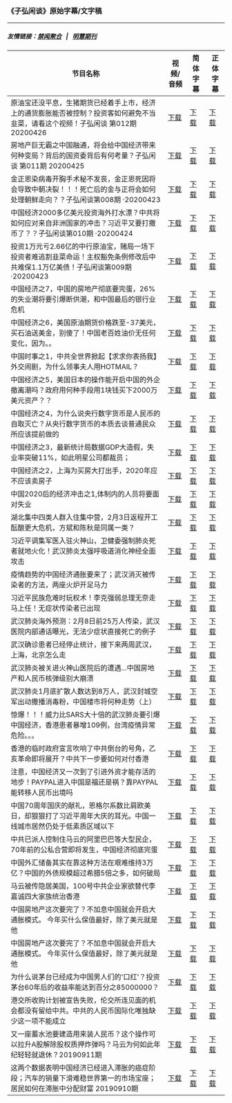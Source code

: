 ### 《子弘闲谈》原始字幕/文字稿
---
##### 友情链接：[禁闻聚合](https://github.com/gfw-breaker/banned-news) &nbsp;&nbsp;|&nbsp;&nbsp; [明慧期刊](https://github.com/gfw-breaker/mh-qikan) 
| 节目名称 | 视频/音频 | 简体字幕 | 正体字幕 |
|---|---|---|---|
| 原油宝还没平息，生猪期货已经着手上市，经济上的通货膨胀能否被控制？投资客如何避免不当韭菜，请看这个视频！子弘闲谈 第012期 20200426 | [下载](https://y2mate.com/zh-cn/search/vcEQ8hu9DgA) | [下载](../channels/zihong/_vcEQ8hu9DgA.srt?raw=true) | [下载](../channels/zihong/_vcEQ8hu9DgA.tw.srt?raw=true) | 
| 房地产巨无霸之中国融通，将会给中国经济带来何种变局？背后的国资委背后有何考量？子弘闲谈 第011期 20200425 | [下载](https://y2mate.com/zh-cn/search/DD2i9wZAGx0) | [下载](../channels/zihong/_DD2i9wZAGx0.srt?raw=true) | [下载](../channels/zihong/_DD2i9wZAGx0.tw.srt?raw=true) | 
| 金正恩染病毒开胸手术秘不发丧，金正恩死因将会导致中朝决裂！！！死亡后的金与正将会如何处理朝鲜走向？？子弘闲谈第008期 ·20200423 | [下载](https://y2mate.com/zh-cn/search/fKM9Jkoi1To) | [下载](../channels/zihong/_fKM9Jkoi1To.srt?raw=true) | [下载](../channels/zihong/_fKM9Jkoi1To.tw.srt?raw=true) | 
| 中国经济2000多亿美元投资海外打水漂？中共将如何应对来自非洲国家的冲击？习近平又要打撒币了？？子弘闲谈第010期 ·20200424 | [下载](https://y2mate.com/zh-cn/search/nZWji6FAnbs) | [下载](../channels/zihong/_nZWji6FAnbs.srt?raw=true) | [下载](../channels/zihong/_nZWji6FAnbs.tw.srt?raw=true) | 
| 投资1万元亏2.66亿的中行原油宝，赌局一场下投资者难逃割韭菜命运！主权豁免条例修改后中共难保1.1万亿美债！子弘闲谈第009期 ·20200423 | [下载](https://y2mate.com/zh-cn/search/Qf6elRaLTaA) | [下载](../channels/zihong/_Qf6elRaLTaA.srt?raw=true) | [下载](../channels/zihong/_Qf6elRaLTaA.tw.srt?raw=true) | 
| 中国经济之7，中国的房地产彻底要完蛋，26%的失业潮将要引爆断供潮，和中国最后的银行业危机 | [下载](https://y2mate.com/zh-cn/search/Iyt6XHstIZg) | [下载](../channels/zihong/_Iyt6XHstIZg.srt?raw=true) | [下载](../channels/zihong/_Iyt6XHstIZg.tw.srt?raw=true) | 
| 中国经济之6，美国原油期货价格跌至-37美元，买石油送美金，别傻了！中国老百姓油价无任何变化，因为。。 | [下载](https://y2mate.com/zh-cn/search/6NyXRHW1S_Y) | [下载](../channels/zihong/_6NyXRHW1S_Y.srt?raw=true) | [下载](../channels/zihong/_6NyXRHW1S_Y.tw.srt?raw=true) | 
| 中国时事之1，中共全世界掀起【求求你表扬我】外交闹剧，为什么领事夫人用HOTMAIL？ | [下载](https://y2mate.com/zh-cn/search/FBbZE3X2HcQ) | [下载](../channels/zihong/_FBbZE3X2HcQ.srt?raw=true) | [下载](../channels/zihong/_FBbZE3X2HcQ.tw.srt?raw=true) | 
| 中国经济之5，美国日本的操作能开启中国的外企撤离潮吗？政府用何种手段用1块钱买下2000万美元资产？？ | [下载](https://y2mate.com/zh-cn/search/ycyH6d6S2yc) | [下载](../channels/zihong/_ycyH6d6S2yc.srt?raw=true) | [下载](../channels/zihong/_ycyH6d6S2yc.tw.srt?raw=true) | 
| 中国经济之4，为什么说央行数字货币是人民币的自取灭亡？从央行数字货币的本质去谈普通民众所应该提前做的 | [下载](https://y2mate.com/zh-cn/search/y-DndgW7pGg) | [下载](../channels/zihong/_y-DndgW7pGg.srt?raw=true) | [下载](../channels/zihong/_y-DndgW7pGg.tw.srt?raw=true) | 
| 中国经济之3，最新统计局数据GDP大造假，失业率突破11%，如此明星公司都裁员； | [下载](https://y2mate.com/zh-cn/search/2kS1E2dtaaM) | [下载](../channels/zihong/_2kS1E2dtaaM.srt?raw=true) | [下载](../channels/zihong/_2kS1E2dtaaM.tw.srt?raw=true) | 
| 中国经济之2，上海为买房大打出手，2020年应不应该卖房子 | [下载](https://y2mate.com/zh-cn/search/FUyqEYDx5GY) | [下载](../channels/zihong/_FUyqEYDx5GY.srt?raw=true) | [下载](../channels/zihong/_FUyqEYDx5GY.tw.srt?raw=true) | 
| 中国2020后的经济冲击之1,体制内的人员将要面对失业 | [下载](https://y2mate.com/zh-cn/search/Vy6v2DdMxLg) | [下载](../channels/zihong/_Vy6v2DdMxLg.srt?raw=true) | [下载](../channels/zihong/_Vy6v2DdMxLg.tw.srt?raw=true) | 
| 湖北集中四类人群入住集中营，2月3日返程开工酝酿更大危机，方斌和陈秋是同属一类？ | [下载](https://y2mate.com/zh-cn/search/7RaXOtmg7xk) | [下载](../channels/zihong/_7RaXOtmg7xk.srt?raw=true) | [下载](../channels/zihong/_7RaXOtmg7xk.tw.srt?raw=true) | 
| 习近平调集军医入驻火神山，卫健委强制肺炎死者就地火化！武汉肺炎太强呼吸道消化神经全面攻击 | [下载](https://y2mate.com/zh-cn/search/LTkRzOG3rx8) | [下载](../channels/zihong/_LTkRzOG3rx8.srt?raw=true) | [下载](../channels/zihong/_LTkRzOG3rx8.tw.srt?raw=true) | 
| 疫情趋势的中国经济通胀要来了；武汉消灭被传染者的方法，两座火炉开足马力 | [下载](https://y2mate.com/zh-cn/search/uAJWicIeEPE) | [下载](../channels/zihong/_uAJWicIeEPE.srt?raw=true) | [下载](../channels/zihong/_uAJWicIeEPE.tw.srt?raw=true) | 
| 习近平民族危难时玩权术！李克强弱总理无奈走马上任！无症状传染者已出现 | [下载](https://y2mate.com/zh-cn/search/d4VaQNLkmPk) | [下载](../channels/zihong/_d4VaQNLkmPk.srt?raw=true) | [下载](../channels/zihong/_d4VaQNLkmPk.tw.srt?raw=true) | 
| 武汉肺炎海外预测：2月8日前25万人传染，武汉医院内部通话曝光，无法少症状直接死亡的例子 | [下载](https://y2mate.com/zh-cn/search/X3cmuSoOdzw) | [下载](../channels/zihong/_X3cmuSoOdzw.srt?raw=true) | [下载](../channels/zihong/_X3cmuSoOdzw.tw.srt?raw=true) | 
| 武汉确诊患者已经停止统计，接下来两周武汉，上海，北京怎么走 | [下载](https://y2mate.com/zh-cn/search/TARLZNNbdWY) | [下载](../channels/zihong/_TARLZNNbdWY.srt?raw=true) | [下载](../channels/zihong/_TARLZNNbdWY.tw.srt?raw=true) | 
| 武汉肺炎被关进火神山医院后的遭遇...中国房地产和人民币核弹级别大崩溃 | [下载](https://y2mate.com/zh-cn/search/ZeVWi0pE38M) | [下载](../channels/zihong/_ZeVWi0pE38M.srt?raw=true) | [下载](../channels/zihong/_ZeVWi0pE38M.tw.srt?raw=true) | 
| 武汉肺炎1月底扩散人数达到8万人，武汉封城空军出动撒播消毒粉，中国楼市将何种走势（上） | [下载](https://y2mate.com/zh-cn/search/jv6k3NZd1hM) | [下载](../channels/zihong/_jv6k3NZd1hM.srt?raw=true) | [下载](../channels/zihong/_jv6k3NZd1hM.tw.srt?raw=true) | 
| 惊爆！！！威力比SARS大十倍的武汉肺炎要引爆中国经济，香港患者暴增109例，台湾疫情异常危险。。。 | [下载](https://y2mate.com/zh-cn/search/bRMBnTUnkb8) | [下载](../channels/zihong/_bRMBnTUnkb8.srt?raw=true) | [下载](../channels/zihong/_bRMBnTUnkb8.tw.srt?raw=true) | 
| 香港的临时政府宣言吹响了中共倒台的号角，乙亥革命即将展开？中共下一步要如何对付香港 | [下载](https://y2mate.com/zh-cn/search/1oJXB6AHwKw) | [下载](../channels/zihong/_1oJXB6AHwKw.srt?raw=true) | [下载](../channels/zihong/_1oJXB6AHwKw.tw.srt?raw=true) | 
| 注意，中国经济又一次到了引进外资才能存活的地步！PAYPAL进入中国是福还是祸？靠PAYPAL能转移人民币出境吗 | [下载](https://y2mate.com/zh-cn/search/jkFSFHvHqhY) | [下载](../channels/zihong/_jkFSFHvHqhY.srt?raw=true) | [下载](../channels/zihong/_jkFSFHvHqhY.tw.srt?raw=true) | 
| 中国70周年国庆的献礼，恩格尔系数比肩欧美日，却狠狠打了习近平周年大庆的耳光。中国一线城市居然仍处于低素质区域以下 | [下载](https://y2mate.com/zh-cn/search/2eAW7Y1OnEI) | [下载](../channels/zihong/_2eAW7Y1OnEI.srt?raw=true) | [下载](../channels/zihong/_2eAW7Y1OnEI.tw.srt?raw=true) | 
| 中共已派人控制住马云的阿里巴巴等大型民企，70年前的公私合营即将发生，中国经济彻底完蛋 | [下载](https://y2mate.com/zh-cn/search/_kULfXm6_Co) | [下载](../channels/zihong/__kULfXm6_Co.srt?raw=true) | [下载](../channels/zihong/__kULfXm6_Co.tw.srt?raw=true) | 
| 中国外汇储备其实在靠这种方法在艰难维持3万亿？中国的外债规模超过希腊5倍之多，如何破局 | [下载](https://y2mate.com/zh-cn/search/Y7220s4q2xE) | [下载](../channels/zihong/_Y7220s4q2xE.srt?raw=true) | [下载](../channels/zihong/_Y7220s4q2xE.tw.srt?raw=true) | 
| 马云被传隐居美国，100号中共企业家欲替代李嘉诚四大家族统治香港 | [下载](https://y2mate.com/zh-cn/search/KQj5F1D8mmI) | [下载](../channels/zihong/_KQj5F1D8mmI.srt?raw=true) | [下载](../channels/zihong/_KQj5F1D8mmI.tw.srt?raw=true) | 
| 中国房地产这次要完了？不加息中国就会开启大通胀模式。 今年买什么保值最好，除了美元就是他 | [下载](https://y2mate.com/zh-cn/search/bEFvcHZMoig) | [下载](../channels/zihong/_bEFvcHZMoig.srt?raw=true) | [下载](../channels/zihong/_bEFvcHZMoig.tw.srt?raw=true) | 
| 中国房地产这次要完了？不加息中国就会开启大通胀模式。 今年买什么保值最好，除了美元就是他 | [下载](https://y2mate.com/zh-cn/search/IkGf816jQBc) | [下载](../channels/zihong/_IkGf816jQBc.srt?raw=true) | [下载](../channels/zihong/_IkGf816jQBc.tw.srt?raw=true) | 
| 为什么说茅台已经成为中国男人们的'口红'？投资茅台60年后的收益率能达到百分之85000000？ | [下载](https://y2mate.com/zh-cn/search/sBtyOxoX3RM) | [下载](../channels/zihong/_sBtyOxoX3RM.srt?raw=true) | [下载](../channels/zihong/_sBtyOxoX3RM.tw.srt?raw=true) | 
| 港交所收购计划被宣告失败，伦交所连见面的机会都没有留给中共。中共的人民币国际化唯独缺少这一项不能成立 | [下载](https://y2mate.com/zh-cn/search/vDexb3Jw1P0) | [下载](../channels/zihong/_vDexb3Jw1P0.srt?raw=true) | [下载](../channels/zihong/_vDexb3Jw1P0.tw.srt?raw=true) | 
| 又一座蓄水池要建造用来装人民币？这个操作可以拉升A股解除股权质押炸弹吗？马云为何如此年纪轻轻就退休？20190911期 | [下载](https://y2mate.com/zh-cn/search/_dVSD9RHoSs) | [下载](../channels/zihong/__dVSD9RHoSs.srt?raw=true) | [下载](../channels/zihong/__dVSD9RHoSs.tw.srt?raw=true) | 
| 这两个数据表明中国经济已经进入滞胀的癌症阶段；汽车的销量下滑难稳世界第一的市场宝座；居民如何在滞胀中分配财富 20190910期 | [下载](https://y2mate.com/zh-cn/search/I72h7D2b_D4) | [下载](../channels/zihong/_I72h7D2b_D4.srt?raw=true) | [下载](../channels/zihong/_I72h7D2b_D4.tw.srt?raw=true) | 
